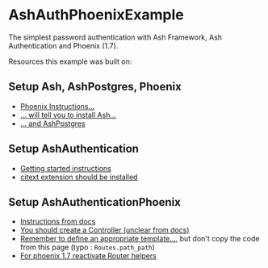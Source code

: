 # AshAuthPhoenixExample

The simplest password authentication with Ash Framework, Ash Authentication and Phoenix (1.7).

Resources this example was built on:

## Setup Ash, AshPostgres, Phoenix 
- [Phoenix Instructions...](https://ash-hq.org/docs/guides/ash/2.5.8/topics/phoenix)
- [... will tell you to install Ash...](https://ash-hq.org/docs/guides/ash/latest/get-started)
- [... and AshPostgres](https://ash-hq.org/docs/guides/ash_postgres/1.3.3/tutorials/get-started-with-postgres)

## Setup AshAuthentication
- [Getting started instructions](https://ash-hq.org/docs/guides/ash_authentication/latest/integrating-ash-authentication-and-phoenix)
- [citext extension should be installed](https://hexdocs.pm/ash_postgres/AshPostgres.Repo.html#c:installed_extensions/0)

## Setup AshAuthenticationPhoenix
- [Instructions from docs](https://ash-hq.org/docs/ash_authentication_phoenix/latest)
- [You should create a Controller (unclear from docs)](https://team-alembic.github.io/ash_authentication_phoenix/AshAuthentication.Phoenix.Controller.html)
- [Remember to define an appropriate template...](http://ash-hq.org/docs/module/ash_authentication_phoenix/latest/ashauthentication-phoenix-controller), but don't copy the code from this page (typo : `Routes.path_path`)
- [For phoenix 1.7 reactivate Router helpers](https://elixirforum.com/t/does-router-helpers-module-remain-accessible-in-phoenix-1-7/53364)


